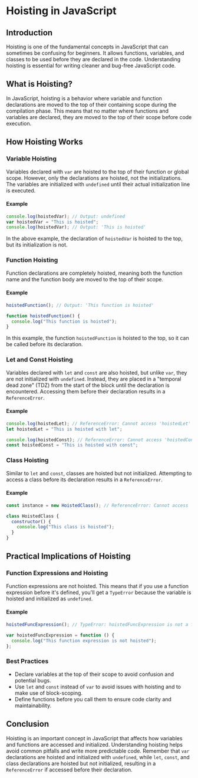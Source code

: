 # Hoisting in JavaScript

## Introduction

Hoisting is one of the fundamental concepts in JavaScript that can sometimes be confusing for beginners. It allows functions, variables, and classes to be used before they are declared in the code. Understanding hoisting is essential for writing cleaner and bug-free JavaScript code.

## What is Hoisting?

In JavaScript, hoisting is a behavior where variable and function declarations are moved to the top of their containing scope during the compilation phase. This means that no matter where functions and variables are declared, they are moved to the top of their scope before code execution.

## How Hoisting Works

### Variable Hoisting

Variables declared with `var` are hoisted to the top of their function or global scope. However, only the declarations are hoisted, not the initializations. The variables are initialized with `undefined` until their actual initialization line is executed.

#### Example

```javascript
console.log(hoistedVar); // Output: undefined
var hoistedVar = "This is hoisted";
console.log(hoistedVar); // Output: 'This is hoisted'
```

In the above example, the declaration of `hoistedVar` is hoisted to the top, but its initialization is not.

### Function Hoisting

Function declarations are completely hoisted, meaning both the function name and the function body are moved to the top of their scope.

#### Example

```javascript
hoistedFunction(); // Output: 'This function is hoisted'

function hoistedFunction() {
  console.log("This function is hoisted");
}
```

In this example, the function `hoistedFunction` is hoisted to the top, so it can be called before its declaration.

### Let and Const Hoisting

Variables declared with `let` and `const` are also hoisted, but unlike `var`, they are not initialized with `undefined`. Instead, they are placed in a "temporal dead zone" (TDZ) from the start of the block until the declaration is encountered. Accessing them before their declaration results in a `ReferenceError`.

#### Example

```javascript
console.log(hoistedLet); // ReferenceError: Cannot access 'hoistedLet' before initialization
let hoistedLet = "This is hoisted with let";

console.log(hoistedConst); // ReferenceError: Cannot access 'hoistedConst' before initialization
const hoistedConst = "This is hoisted with const";
```

### Class Hoisting

Similar to `let` and `const`, classes are hoisted but not initialized. Attempting to access a class before its declaration results in a `ReferenceError`.

#### Example

```javascript
const instance = new HoistedClass(); // ReferenceError: Cannot access 'HoistedClass' before initialization

class HoistedClass {
  constructor() {
    console.log("This class is hoisted");
  }
}
```

## Practical Implications of Hoisting

### Function Expressions and Hoisting

Function expressions are not hoisted. This means that if you use a function expression before it's defined, you'll get a `TypeError` because the variable is hoisted and initialized as `undefined`.

#### Example

```javascript
hoistedFuncExpression(); // TypeError: hoistedFuncExpression is not a function

var hoistedFuncExpression = function () {
  console.log("This function expression is not hoisted");
};
```

### Best Practices

- Declare variables at the top of their scope to avoid confusion and potential bugs.
- Use `let` and `const` instead of `var` to avoid issues with hoisting and to make use of block-scoping.
- Define functions before you call them to ensure code clarity and maintainability.

## Conclusion

Hoisting is an important concept in JavaScript that affects how variables and functions are accessed and initialized. Understanding hoisting helps avoid common pitfalls and write more predictable code. Remember that `var` declarations are hoisted and initialized with `undefined`, while `let`, `const`, and class declarations are hoisted but not initialized, resulting in a `ReferenceError` if accessed before their declaration.
